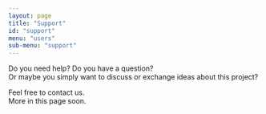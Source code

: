 ```yaml
---
layout: page
title: "Support"
id: "support"
menu: "users"
sub-menu: "support"
---
```


Do you need help? Do you have a question?  
Or maybe you simply want to discuss or exchange ideas about this project?

Feel free to contact us.  
More in this page soon.
